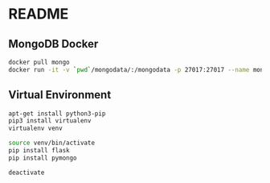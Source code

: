 # README

## MongoDB Docker

```sh
docker pull mongo
docker run -it -v `pwd`/mongodata/:/mongodata -p 27017:27017 --name mongodb -d mongo
```

## Virtual Environment

```sh
apt-get install python3-pip
pip3 install virtualenv
virtualenv venv
```

```sh
source venv/bin/activate
pip install flask
pip install pymongo
```

```sh
deactivate
```